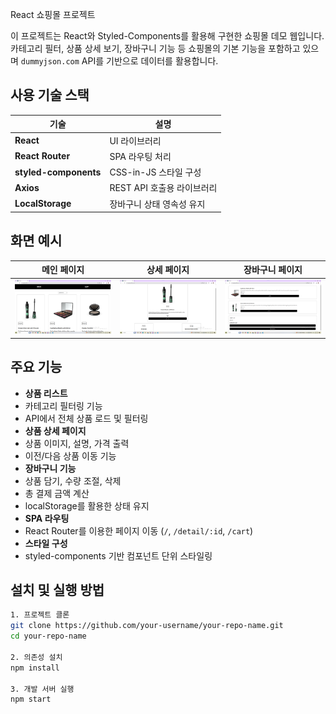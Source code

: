 React 쇼핑몰 프로젝트

이 프로젝트는 React와 Styled-Components를 활용해 구현한 쇼핑몰 데모 웹입니다.  
카테고리 필터, 상품 상세 보기, 장바구니 기능 등 쇼핑몰의 기본 기능을 포함하고 있으며 
`dummyjson.com` API를 기반으로 데이터를 활용합니다.

## 사용 기술 스택

<table>
  <thead>
    <tr>
      <th>기술</th>
      <th>설명</th>
    </tr>
  </thead>
  <tbody>
    <tr>
      <td><strong>React</strong></td>
      <td>UI 라이브러리</td>
    </tr>
    <tr>
      <td><strong>React Router</strong></td>
      <td>SPA 라우팅 처리</td>
    </tr>
    <tr>
      <td><strong>styled-components</strong></td>
      <td>CSS-in-JS 스타일 구성</td>
    </tr>
    <tr>
      <td><strong>Axios</strong></td>
      <td>REST API 호출용 라이브러리</td>
    </tr>
    <tr>
      <td><strong>LocalStorage</strong></td>
      <td>장바구니 상태 영속성 유지</td>
    </tr>
  </tbody>
</table>

## 화면 예시

| 메인 페이지 | 상세 페이지 | 장바구니 페이지 |
|-------------|-------------|-----------------|
| ![](./images/mainpage.png) | ![](./images/detailpage.png) | ![](./images/cart.png) |


## 주요 기능

-  **상품 리스트**
  - 카테고리 필터링 기능
  - API에서 전체 상품 로드 및 필터링
-  **상품 상세 페이지**
  - 상품 이미지, 설명, 가격 출력
  - 이전/다음 상품 이동 기능
-  **장바구니 기능**
  - 상품 담기, 수량 조절, 삭제
  - 총 결제 금액 계산
  - localStorage를 활용한 상태 유지
-  **SPA 라우팅**
  - React Router를 이용한 페이지 이동 (`/`, `/detail/:id`, `/cart`)
-  **스타일 구성**
  - styled-components 기반 컴포넌트 단위 스타일링




## 설치 및 실행 방법

```bash
1. 프로젝트 클론
git clone https://github.com/your-username/your-repo-name.git
cd your-repo-name

2. 의존성 설치
npm install

3. 개발 서버 실행
npm start
